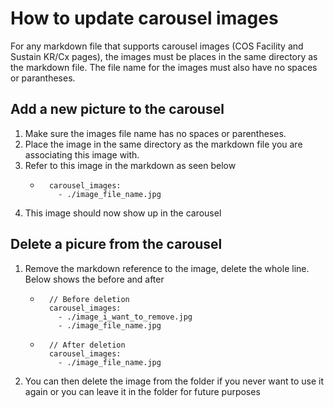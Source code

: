 # How to update carousel images

For any markdown file that supports carousel images (COS Facility and Sustain KR/Cx pages), the images must be places in the same directory as the markdown file. The file name for the images must also have no spaces or parantheses.

## Add a new picture to the carousel

1. Make sure the images file name has no spaces or parentheses.
2. Place the image in the same directory as the markdown file you are associating this image with.
3. Refer to this image in the markdown as seen below
   - ```
       carousel_images:
         - ./image_file_name.jpg
     ```
4. This image should now show up in the carousel

## Delete a picure from the carousel

1. Remove the markdown reference to the image, delete the whole line. Below shows the before and after
   - ```
       // Before deletion
       carousel_images:
         - ./image_i_want_to_remove.jpg
         - ./image_file_name.jpg
     ```
   - ```
       // After deletion
       carousel_images:
         - ./image_file_name.jpg
     ```
2. You can then delete the image from the folder if you never want to use it again or you can leave it in the folder for future purposes
